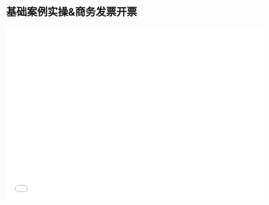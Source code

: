 # 基础案例实操&商务发票开票

<iframe src="//player.bilibili.com/player.html?aid=589676222&bvid=BV1jq4y1Q7UL&cid=385370584&page=2" scrolling="no" border="0" frameborder="no" framespacing="0" allowfullscreen="true" width="700px" height="472px"> </iframe>
